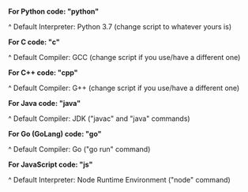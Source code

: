 **For Python code: "python"**

^ Default Interpreter: Python 3.7 (change script to whatever yours is)


**For C code: "c"**

^ Default Compiler: GCC (change script if you use/have a different one)


**For C++ code: "cpp"**

^ Default Compiler: G++ (change script if you use/have a different one)


**For Java code: "java"**

^ Default Compiler: JDK ("javac" and "java" commands)


**For Go (GoLang) code: "go"**

^ Default Compiler: Go ("go run" command)


**For JavaScript code: "js"**

^ Default Interpreter: Node Runtime Environment ("node" command)

